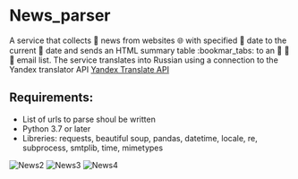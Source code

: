 # News_parser
A service that collects :mag_right: news from websites :globe_with_meridians: with specified :calendar: date to the current :calendar: date and sends an HTML summary table :bookmar_tabs: to an  :e-mail: :e-mail: :e-mail:  email list. 
The service translates into Russian using a connection to the Yandex translator API [Yandex Translate API](https://cloud.yandex.ru/docs/translate/operations/translate) 

## Requirements:
* List of urls to parse shoul be written
* Python 3.7 or later
* Libreries:  requests, beautiful soup, pandas, datetime, locale, re, subprocess, smtplib, time, mimetypes

![News2](https://user-images.githubusercontent.com/74819831/162587469-e04f952a-22a8-4491-a27b-38a5d940ce49.jpg)
![News3](https://user-images.githubusercontent.com/74819831/162587475-b4ef171f-b1e9-421f-b84e-4043713db67c.jpg)
![News4](https://user-images.githubusercontent.com/74819831/162587473-d82fce22-4fad-4d54-bd9c-30d7ad8ab8a4.jpg)

